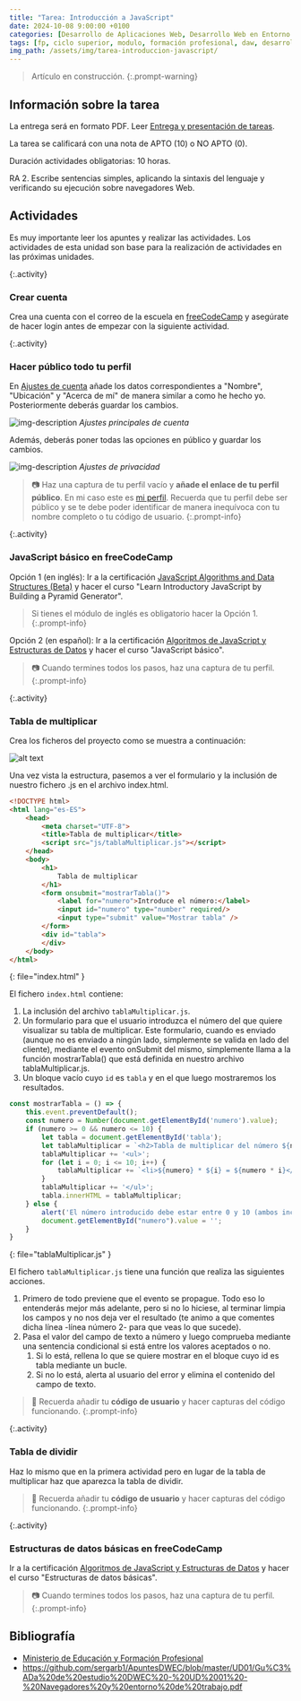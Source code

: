 ```yaml
---
title: "Tarea: Introducción a JavaScript"
date: 2024-10-08 9:00:00 +0100
categories: [Desarrollo de Aplicaciones Web, Desarrollo Web en Entorno Cliente]
tags: [fp, ciclo superior, modulo, formación profesional, daw, desarrollo de aplicaciones web, desarrollo web en entorno cliente, dwec, tarea, práctica]
img_path: /assets/img/tarea-introduccion-javascript/
---
```


> Artículo en construcción.
{:.prompt-warning}

## Información sobre la tarea

La entrega será en formato PDF. Leer [Entrega y presentación de tareas](/posts/entrega-presentacion-tareas/).

La tarea se calificará con una nota de APTO (10) o NO APTO (0).

Duración actividades obligatorias: 10 horas.

RA 2. Escribe sentencias simples, aplicando la sintaxis del lenguaje y verificando su ejecución sobre navegadores Web.

## Actividades

Es muy importante leer los apuntes y realizar las actividades. Los actividades de esta unidad son base para la realización de actividades en las próximas unidades.

{:.activity}
### Crear cuenta

Crea una cuenta con el correo de la escuela en [freeCodeCamp](https://www.freecodecamp.org/) y asegúrate de hacer login antes de empezar con la siguiente actividad.

{:.activity}
### Hacer público todo tu perfil

En [Ajustes de cuenta](https://www.freecodecamp.org/espanol/settings) añade los datos correspondientes a "Nombre", "Ubicación" y "Acerca de mí" de manera similar a como he hecho yo. Posteriormente deberás guardar los cambios.

![img-description](ajustesNombreCuenta.png)
_Ajustes principales de cuenta_

Además, deberás poner todas las opciones en público y guardar los cambios.

![img-description](ajustesPrivacidadCuenta.png)
_Ajustes de privacidad_

> 📷 Haz una captura de tu perfil vacío y **añade el enlace de tu perfil público**. En mi caso este es [mi perfil](https://www.freecodecamp.org/fccbc40f106-3a04-422a-afc3-e806f616be0b). Recuerda que tu perfil debe ser público y se te debe poder identificar de manera inequívoca con tu nombre completo o tu código de usuario.
{:.prompt-info}

{:.activity}
### JavaScript básico en freeCodeCamp

Opción 1 (en inglés): Ir a la certificación [JavaScript Algorithms and Data Structures (Beta)](https://www.freecodecamp.org/learn/javascript-algorithms-and-data-structures-v8/) y hacer el curso "Learn Introductory JavaScript by Building a Pyramid Generator".

> Si tienes el módulo de inglés es obligatorio hacer la Opción 1.
> {:.prompt-info}

Opción 2 (en español): Ir a la certificación [Algoritmos de JavaScript y Estructuras de Datos](https://www.freecodecamp.org/espanol/learn/javascript-algorithms-and-data-structures/) y hacer el curso "JavaScript básico".

> 📷 Cuando termines todos los pasos, haz una captura de tu perfil.
{:.prompt-info}

{:.activity}
### Tabla de multiplicar

Crea los ficheros del proyecto como se muestra a continuación:

![alt text](ficheros.png)

Una vez vista la estructura, pasemos a ver el formulario y la inclusión de nuestro fichero .js en el archivo index.html.

```html
<!DOCTYPE html>
<html lang="es-ES">
    <head>
        <meta charset="UTF-8">
        <title>Tabla de multiplicar</title>
        <script src="js/tablaMultiplicar.js"></script>
    </head>
    <body>
        <h1>
            Tabla de multiplicar
        </h1>
        <form onsubmit="mostrarTabla()">
            <label for="numero">Introduce el número:</label>
            <input id="numero" type="number" required/>
            <input type="submit" value="Mostrar tabla" />
        </form>
        <div id="tabla">
        </div>
    </body>
</html>
```
{: file="index.html" }

El fichero `index.html` contiene:

1. La inclusión del archivo `tablaMultiplicar.js`.
1. Un formulario para que el usuario introduzca el número del que quiere visualizar su tabla de multiplicar. Este formulario, cuando es enviado (aunque no es enviado a ningún lado, simplemente se valida en lado del cliente), mediante el evento onSubmit del mismo, simplemente llama a la función mostrarTabla() que está definida en nuestro archivo tablaMultiplicar.js.
1. Un bloque vacío cuyo `id` es `tabla` y en el que luego mostraremos los resultados.

```javascript
const mostrarTabla = () => {
    this.event.preventDefault();
    const numero = Number(document.getElementById('numero').value);
    if (numero >= 0 && numero <= 10) {
        let tabla = document.getElementById('tabla');
        let tablaMultiplicar = `<h2>Tabla de multiplicar del número ${numero}</h2>`;
        tablaMultiplicar += '<ul>';
        for (let i = 0; i <= 10; i++) {
            tablaMultiplicar += `<li>${numero} * ${i} = ${numero * i}</li>`;
        }
        tablaMultiplicar += '</ul>';
        tabla.innerHTML = tablaMultiplicar;
    } else {
        alert('El número introducido debe estar entre 0 y 10 (ambos inclusive');
        document.getElementById("numero").value = '';
    }
}
```
{: file="tablaMultiplicar.js" }

El fichero `tablaMultiplicar.js` tiene una función que realiza las siguientes acciones.

1. Primero de todo previene que el evento se propague. Todo eso lo entenderás mejor más adelante, pero si no lo hiciese, al terminar limpia los campos y no nos deja ver el resultado (te animo a que comentes dicha línea -línea número 2- para que veas lo que sucede).
1. Pasa el valor del campo de texto a número y luego comprueba mediante una sentencia condicional si está entre los valores aceptados o no.
   1. Si lo está, rellena lo que se quiere mostrar en el bloque cuyo id es tabla mediante un bucle.
   1. Si no lo está, alerta al usuario del error y elimina el contenido del campo de texto.

> 📸 Recuerda añadir tu **código de usuario** y hacer capturas del código funcionando.
{:.prompt-info}

{:.activity}
### Tabla de dividir

Haz lo mismo que en la primera actividad pero en lugar de la tabla de multiplicar haz que aparezca la tabla de dividir.

> 📸 Recuerda añadir tu **código de usuario** y hacer capturas del código funcionando.
{:.prompt-info}

{:.activity}
### Estructuras de datos básicas en freeCodeCamp

Ir a la certificación [Algoritmos de JavaScript y Estructuras de Datos](https://www.freecodecamp.org/espanol/learn/javascript-algorithms-and-data-structures/) y hacer el curso "Estructuras de datos básicas".

> 📷 Cuando termines todos los pasos, haz una captura de tu perfil.
{:.prompt-info}

## Bibliografía

- [Ministerio de Educación y Formación Profesional](https://www.educacionyfp.gob.es/portada.html)
- <https://github.com/sergarb1/ApuntesDWEC/blob/master/UD01/Gu%C3%ADa%20de%20estudio%20DWEC%20-%20UD%2001%20-%20Navegadores%20y%20entorno%20de%20trabajo.pdf>
